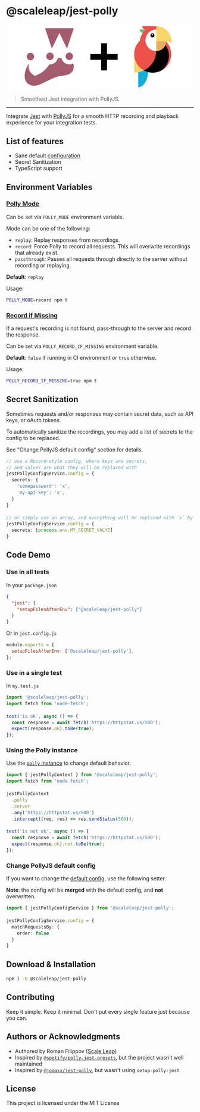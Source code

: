 # @scaleleap/jest-polly

![logo](https://raw.githubusercontent.com/ScaleLeap/jest-polly/master/docs/assets/logo.png)

> Smoothest Jest integration with PollyJS.

* * *

Integrate [Jest](https://github.com/facebook/jest) with [PollyJS](https://github.com/Netflix/pollyjs/)
for a smooth HTTP recording and playback experience for your integration tests.

## List of features

* Sane default [configuration](./src/config.ts#L16)
* Secret Sanitization
* TypeScript support

## Environment Variables

### [Polly Mode](https://netflix.github.io/pollyjs/#/configuration?id=mode)

Can be set via `POLLY_MODE` environment variable.

Mode can be one of the following:

* `replay`: Replay responses from recordings.
* `record`: Force Polly to record all requests. This will overwrite recordings that already exist.
* `passthrough`: Passes all requests through directly to the server without recording or replaying.

**Default**: `replay`

Usage:

```sh
POLLY_MODE=record npm t
```

### [Record if Missing](https://netflix.github.io/pollyjs/#/configuration?id=recordifmissing)

If a request's recording is not found, pass-through to the server and record the response.

Can be set via `POLLY_RECORD_IF_MISSING` environment variable.

**Default**: `false` if running in CI environment or `true` otherwise.

Usage:

```sh
POLLY_RECORD_IF_MISSING=true npm t
```

## Secret Sanitization

Sometimes requests and/or responses may contain secret data, such as API keys, or oAuth tokens.

To automatically sanitize the recordings, you may add a list of secrets to the config to be replaced.

See "Change PollyJS default config" section for details.

```ts
// use a Record-style config, where keys are secrets,
// and values are what they will be replaced with
jestPollyConfigService.config = {
  secrets: {
    'somepassword': 'x',
    'my-api-key': 'x',
  }
}

// or simply use an array, and everything will be replaced with `x` by default:
jestPollyConfigService.config = {
  secrets: [process.env.MY_SECRET_VALYE]
}
```

## Code Demo

### Use in all tests

In your `package.json`

```json
{
  "jest": {
    "setupFilesAfterEnv": ["@scaleleap/jest-polly"]
  }
}
```

Or in `jest.config.js`

```js
module.exports = {
  setupFilesAfterEnv: ['@scaleleap/jest-polly'],
};
```

### Use in a single test

In `my.test.js`

```ts
import '@scaleleap/jest-polly';
import fetch from 'node-fetch';

test('is ok', async () => {
  const response = await fetch('https://httpstat.us/200');
  expect(response.ok).toBe(true);
});
```

### Using the Polly instance

Use the [`polly` instance](https://netflix.github.io/pollyjs/#/api) to change default behavior.

```ts
import { jestPollyContext } from '@scaleleap/jest-polly';
import fetch from 'node-fetch';

jestPollyContext
  .polly
  .server
  .any('https://httpstat.us/500')
  .intercept((req, res) => res.sendStatus(500));

test('is not ok', async () => {
  const response = await fetch('https://httpstat.us/500');
  expect(response.ok).not.toBe(true);
});
```

### Change PollyJS default config

If you want to change the [default config](./src/config.ts#L16), use the following setter.

**Note**: the config will be **merged** with the default config, and **not** overwritten.

```ts
import { jestPollyConfigService } from '@scaleleap/jest-polly';

jestPollyConfigService.config = {
  matchRequestsBy: {
    order: false
  }
}
```

## Download & Installation

```sh
npm i -D @scaleleap/jest-polly
```

## Contributing

Keep it simple. Keep it minimal. Don't put every single feature just because you can.

## Authors or Acknowledgments

* Authored by Roman Filippov ([Scale Leap](https://www.scaleleap.com))
* Inspired by [`@spotify/polly-jest-presets`](https://github.com/spotify/polly-jest-presets),
  but the project wasn't well maintained
* Inspired by [`@jomaxx/jest-polly`](https://github.com/jomaxx/jest-polly), but wasn't using `setup-polly-jest`

## License

This project is licensed under the MIT License
